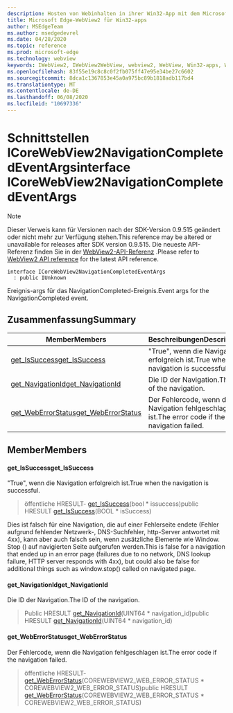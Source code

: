 ```yaml
---
description: Hosten von Webinhalten in ihrer Win32-App mit dem Microsoft Edge WebView2-Steuerelement
title: Microsoft Edge-WebView2 für Win32-apps
author: MSEdgeTeam
ms.author: msedgedevrel
ms.date: 04/28/2020
ms.topic: reference
ms.prod: microsoft-edge
ms.technology: webview
keywords: IWebView2, IWebView2WebView, webview2, WebView, Win32-apps, Win32, Edge, ICoreWebView2, ICoreWebView2Controller, Browser-Steuerelement, Edge-HTML
ms.openlocfilehash: 83f55e19c8c8c0f2fb075ff47e95e34be27c6602
ms.sourcegitcommit: 8dca1c1367853e45a0a975bc89b1818adb117bd4
ms.translationtype: MT
ms.contentlocale: de-DE
ms.lasthandoff: 06/08/2020
ms.locfileid: "10697336"
---
```

# <span data-ttu-id="f02a0-104">Schnittstellen ICoreWebView2NavigationCompletedEventArgs</span><span class="sxs-lookup"><span data-stu-id="f02a0-104">interface ICoreWebView2NavigationCompletedEventArgs</span></span> 

> [!NOTE]
> <span data-ttu-id="f02a0-105">Dieser Verweis kann für Versionen nach der SDK-Version 0.9.515 geändert oder nicht mehr zur Verfügung stehen.</span><span class="sxs-lookup"><span data-stu-id="f02a0-105">This reference may be altered or unavailable for releases after SDK version 0.9.515.</span></span> <span data-ttu-id="f02a0-106">Die neueste API-Referenz finden Sie in der [WebView2-API-Referenz](../../../webview2-api-reference.md) .</span><span class="sxs-lookup"><span data-stu-id="f02a0-106">Please refer to [WebView2 API reference](../../../webview2-api-reference.md) for the latest API reference.</span></span>

```
interface ICoreWebView2NavigationCompletedEventArgs
  : public IUnknown
```

<span data-ttu-id="f02a0-107">Ereignis-args für das NavigationCompleted-Ereignis.</span><span class="sxs-lookup"><span data-stu-id="f02a0-107">Event args for the NavigationCompleted event.</span></span>

## <span data-ttu-id="f02a0-108">Zusammenfassung</span><span class="sxs-lookup"><span data-stu-id="f02a0-108">Summary</span></span>

 <span data-ttu-id="f02a0-109">Member</span><span class="sxs-lookup"><span data-stu-id="f02a0-109">Members</span></span>                        | <span data-ttu-id="f02a0-110">Beschreibungen</span><span class="sxs-lookup"><span data-stu-id="f02a0-110">Descriptions</span></span>
--------------------------------|---------------------------------------------
[<span data-ttu-id="f02a0-111">get_IsSuccess</span><span class="sxs-lookup"><span data-stu-id="f02a0-111">get_IsSuccess</span></span>](#get_issuccess) | <span data-ttu-id="f02a0-112">"True", wenn die Navigation erfolgreich ist.</span><span class="sxs-lookup"><span data-stu-id="f02a0-112">True when the navigation is successful.</span></span>
[<span data-ttu-id="f02a0-113">get_NavigationId</span><span class="sxs-lookup"><span data-stu-id="f02a0-113">get_NavigationId</span></span>](#get_navigationid) | <span data-ttu-id="f02a0-114">Die ID der Navigation.</span><span class="sxs-lookup"><span data-stu-id="f02a0-114">The ID of the navigation.</span></span>
[<span data-ttu-id="f02a0-115">get_WebErrorStatus</span><span class="sxs-lookup"><span data-stu-id="f02a0-115">get_WebErrorStatus</span></span>](#get_weberrorstatus) | <span data-ttu-id="f02a0-116">Der Fehlercode, wenn die Navigation fehlgeschlagen ist.</span><span class="sxs-lookup"><span data-stu-id="f02a0-116">The error code if the navigation failed.</span></span>

## <span data-ttu-id="f02a0-117">Member</span><span class="sxs-lookup"><span data-stu-id="f02a0-117">Members</span></span>

#### <span data-ttu-id="f02a0-118">get_IsSuccess</span><span class="sxs-lookup"><span data-stu-id="f02a0-118">get_IsSuccess</span></span> 

<span data-ttu-id="f02a0-119">"True", wenn die Navigation erfolgreich ist.</span><span class="sxs-lookup"><span data-stu-id="f02a0-119">True when the navigation is successful.</span></span>

> <span data-ttu-id="f02a0-120">öffentliche HRESULT- [get_IsSuccess](#get_issuccess)(bool \* issuccess)</span><span class="sxs-lookup"><span data-stu-id="f02a0-120">public HRESULT [get_IsSuccess](#get_issuccess)(BOOL \* isSuccess)</span></span>

<span data-ttu-id="f02a0-121">Dies ist falsch für eine Navigation, die auf einer Fehlerseite endete (Fehler aufgrund fehlender Netzwerk-, DNS-Suchfehler, http-Server antwortet mit 4xx), kann aber auch falsch sein, wenn zusätzliche Elemente wie Window. Stop () auf navigierten Seite aufgerufen werden.</span><span class="sxs-lookup"><span data-stu-id="f02a0-121">This is false for a navigation that ended up in an error page (failures due to no network, DNS lookup failure, HTTP server responds with 4xx), but could also be false for additional things such as window.stop() called on navigated page.</span></span>

#### <span data-ttu-id="f02a0-122">get_NavigationId</span><span class="sxs-lookup"><span data-stu-id="f02a0-122">get_NavigationId</span></span> 

<span data-ttu-id="f02a0-123">Die ID der Navigation.</span><span class="sxs-lookup"><span data-stu-id="f02a0-123">The ID of the navigation.</span></span>

> <span data-ttu-id="f02a0-124">Public HRESULT [get_NavigationId](#get_navigationid)(UINT64 \* navigation_id)</span><span class="sxs-lookup"><span data-stu-id="f02a0-124">public HRESULT [get_NavigationId](#get_navigationid)(UINT64 \* navigation_id)</span></span>

#### <span data-ttu-id="f02a0-125">get_WebErrorStatus</span><span class="sxs-lookup"><span data-stu-id="f02a0-125">get_WebErrorStatus</span></span> 

<span data-ttu-id="f02a0-126">Der Fehlercode, wenn die Navigation fehlgeschlagen ist.</span><span class="sxs-lookup"><span data-stu-id="f02a0-126">The error code if the navigation failed.</span></span>

> <span data-ttu-id="f02a0-127">öffentliche HRESULT- [get_WebErrorStatus](#get_weberrorstatus)(COREWEBVIEW2_WEB_ERROR_STATUS \* COREWEBVIEW2_WEB_ERROR_STATUS)</span><span class="sxs-lookup"><span data-stu-id="f02a0-127">public HRESULT [get_WebErrorStatus](#get_weberrorstatus)(COREWEBVIEW2_WEB_ERROR_STATUS \* COREWEBVIEW2_WEB_ERROR_STATUS)</span></span>

